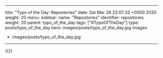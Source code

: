 
---
title: "Typo of the Day: Repostories"
date: Sat Mar 28 22:07:32 +0000 2020
weight: 20
menu:
  sidebar:
    name: "Repostories"
    identifier: repostories
    weight: 20
    parent: typo_of_the_day
tags: ["#TypoOfTheDay"]
type: posts/typo_of_the_day
hero: images/posts/typo_of_the_day.jpg
images:
- images/posts/typo_of_the_day.jpg
---


{{<tweet user="mariatta" id="1244023344422240259">}}

